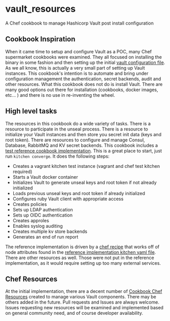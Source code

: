 # vault_resources
A Chef cookbook to manage Hashicorp Vault post install configuration

## Cookbook Inspiration
When it came time to setup and configure Vault as a POC, many Chef supermarket cookbooks were examined.  They all focused on installing the binary in some fashion and then setting up the initial [vault configuration file](https://www.vaultproject.io/docs/configuration/index.html).  As we all know, this is actually a very small part of setting up Vault instances.  This cookbook's intention is to automate and bring under configuration management the authentication, secret backends, audit and other resources.  What this cookbook does not do is install Vault.  There are many good options out there for installation (cookbooks, docker images, etc... ) and there is no use in re-inventing the wheel.

## High level tasks
The resources in this cookbook do a wide variety of tasks.  There is a resource to participate in the unseal process.  There is a resource to initialize your Vault instances and then store you secret init data (keys and root token).  There are resources to configure and manage Consul, Database, RabbitMQ and KV secret backends.  This cookbook includes a [test reference cookbook implementation](https://github.com/parchment-io/vault_resources/tree/master/test/cookbooks/reference_implementation).  This is a great place to start, just run `kitchen converge`.  It does the following steps:
- Creates a vagrant kitchen test instance (vagrant and chef test kitchen required)
- Starts a Vault docker container
- Initializes Vault to generate unseal keys and root token if not already initialized
- Loads previous unseal keys and root token if already initialized
- Configures ruby Vault client with appropriate access
- Creates policies
- Sets up LDAP authentication
- Sets up OIDC authentication
- Creates approles
- Enables syslog auditing
- Creates multiple kv store backends
- Generates an end of run report

The reference implementation is driven by a [chef recipe](https://github.com/parchment-io/vault_resources/blob/master/test/cookbooks/reference_implementation/recipes/default.rb) that works off of node attributes found in the [reference implementation kitchen yaml file](https://github.com/parchment-io/vault_resources/blob/master/test/cookbooks/reference_implementation/.kitchen.yml).  There are other resources as well.  Those were not put in the reference implementation, as it would require setting up too many external services.

## Chef Resources
At the initial implementation, there are a decent number of [Cookbook Chef Resources](https://github.com/parchment-io/vault_resources/tree/master/resources) created to manage various Vault components.  There may be others added in the future.  Pull requests and Issues are always welcome.  Issues requesting new resources will be examined and implemented based on general community need, and of course developer availability.
